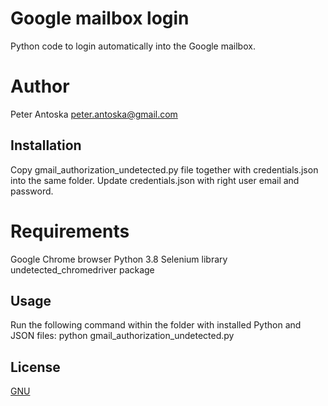 # Google mailbox login

Python code to login automatically into the Google mailbox.

# Author

Peter Antoska
peter.antoska@gmail.com

## Installation

Copy gmail_authorization_undetected.py file together with credentials.json into the same folder.
Update credentials.json with right user email and password.

# Requirements

Google Chrome browser
Python 3.8
Selenium library
undetected_chromedriver package

## Usage

Run the following command within the folder with installed Python and JSON files:
python gmail_authorization_undetected.py

## License
[GNU](https://www.gnu.org/licenses/gpl-3.0.en.html)